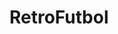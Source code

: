 # RetroFutbol
<!-- 
USUARIOS DE PRUEBA
USER: Lionel Messi - PASS: messi
USER: Profe Igna - PASS: igna
USER: Profe David - PASS: david
-->

<!-- 
-Para iniciar sesion o crear usuario, no puede ingresar valores vacios, sino aparecera un cartel de error
-Al crear usuario las contraseñas deben ser iguales
-->

<!-- 
el filtro de talles no es simultaneo con el resto de lso filtros
-->

<!-- 
-Para seleccionar camietas debe ingresar sesion primero
-Al presionar Continuar, ya no se pueden modificar las camisetas, solo se pueden hacer desde el incio
-->

<!-- 
-Para dar de alta la compra, los inputs de Datos del Cliente no pueden estar vacios, sino aparecera un cartel de error.
Todos los campos sson obligatorios
-->

